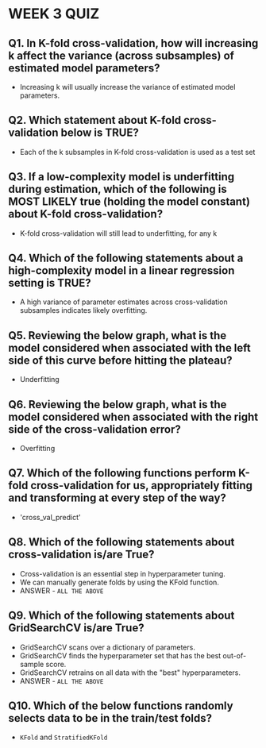 # WEEK 3 QUIZ

## Q1. In K-fold cross-validation, how will increasing k affect the variance (across subsamples) of estimated model parameters?
   - Increasing k will usually increase the variance of estimated model parameters.

## Q2. Which statement about K-fold cross-validation below is TRUE?
   - Each of the k subsamples in K-fold cross-validation is used as a test set

## Q3. If a low-complexity model is underfitting during estimation, which of the following is MOST LIKELY true (holding the model constant) about K-fold cross-validation?
   - K-fold cross-validation will still lead to underfitting, for any k

## Q4. Which of the following statements about a high-complexity model in a linear regression setting is TRUE?
   - A high variance of parameter estimates across cross-validation subsamples indicates likely overfitting.

## Q5. Reviewing the below graph, what is the model considered when associated with the left side of this curve before hitting the plateau?
   - Underfitting

## Q6. Reviewing the below graph, what is the model considered when associated with the right side of the cross-validation error?
   - Overfitting

## Q7. Which of the following functions perform K-fold cross-validation for us, appropriately fitting and transforming at every step of the way?
   - 'cross_val_predict'

## Q8. Which of the following statements about cross-validation is/are True?
   - Cross-validation is an essential step in hyperparameter tuning.
   - We can manually generate folds by using the KFold function.
   - ANSWER - `ALL THE ABOVE` 

## Q9. Which of the following statements about GridSearchCV is/are True?
   - GridSearchCV scans over a dictionary of parameters.
   - GridSearchCV finds the hyperparameter set that has the best out-of-sample score.
   - GridSearchCV retrains on all data with the "best" hyperparameters.
   - ANSWER - `ALL THE ABOVE`

## Q10. Which of the below functions randomly selects data to be in the train/test folds?
   - `KFold` and `StratifiedKFold`

